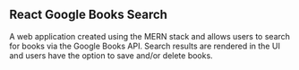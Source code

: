 ## React Google Books Search

A web application created using the MERN stack and allows users to search for books via the Google Books API. Search results are rendered in the UI and users have the option to save and/or delete books.
